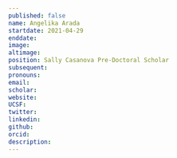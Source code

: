 ```yaml
---
published: false
name: Angelika Arada
startdate: 2021-04-29
enddate:
image:
altimage:
position: Sally Casanova Pre-Doctoral Scholar
subsequent:
pronouns:
email:
scholar:
website:
UCSF:
twitter:
linkedin:
github:
orcid:
description:
---
```

